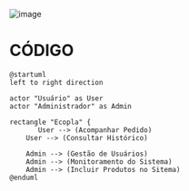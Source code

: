 ![image](https://github.com/user-attachments/assets/9133741a-69dd-4db0-b456-0c4135b57010)

# CÓDIGO
    @startuml
    left to right direction

    actor "Usuário" as User
    actor "Administrador" as Admin

    rectangle "Ecopla" {
           User --> (Acompanhar Pedido)
        User --> (Consultar Histórico)
    
        Admin --> (Gestão de Usuários)
        Admin --> (Monitoramento do Sistema)
        Admin --> (Incluir Produtos no Sitema)
    @enduml
